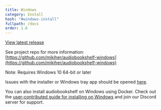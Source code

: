 ```yaml
---
title: Windows
category: Install
hash: "#windows-install"
fullpath: /docs
order: 1.6
---
```


<windows-download-button></windows-download-button>

[View latest release](https://github.com/mikiher/audiobookshelf-windows/releases/latest)

See project repo for more information: [https://github.com/mikiher/audiobookshelf-windows](https://github.com/mikiher/audiobookshelf-windows)

Note: Requires Windows 10 64-bit or later

Issues with the installer or Windows tray app should be opened [here](https://github.com/mikiher/audiobookshelf-windows/issues).

You can also install audiobookshelf on Windows using Docker. Check out the [user-contributed guide for installing on Windows](/guides/docker-install) and join our Discord server for support.
